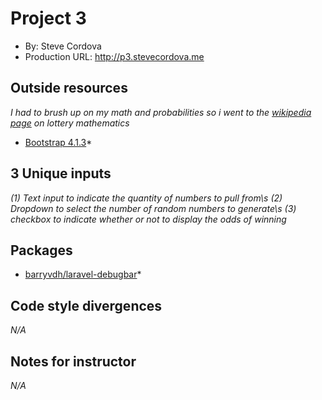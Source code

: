 # Project 3
+ By: Steve Cordova
+ Production URL: <http://p3.stevecordova.me>

## Outside resources
*I had to brush up on my math and probabilities so i went to the [wikipedia page](https://en.wikipedia.org/wiki/Lottery_mathematics) on lottery mathematics*
* [Bootstrap 4.1.3](https://getbootstrap.com/docs/4.1/getting-started/introduction/)*

## 3 Unique inputs
*(1) Text input to indicate the quantity of numbers to pull from\s
 (2) Dropdown to select the number of random numbers to generate\s
 (3) checkbox to indicate whether or not to display the odds of winning*

## Packages
* [barryvdh/laravel-debugbar](https://github.com/barryvdh/laravel-debugbar)*

## Code style divergences
*N/A*

## Notes for instructor
*N/A*
